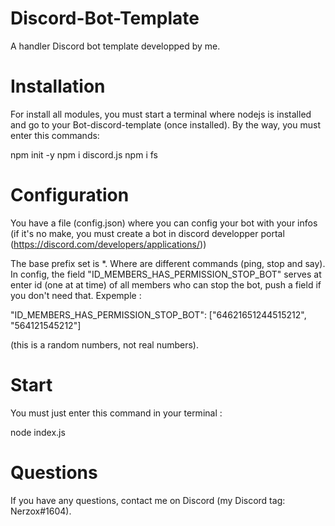 # Discord-Bot-Template

A handler Discord bot template developped by me.

# Installation

For install all modules, you must start a terminal where nodejs is installed and go to your Bot-discord-template (once installed). By the way, you must enter this commands: 

npm init -y
npm i discord.js
npm i fs

# Configuration

You have a file (config.json) where you can config your bot with your infos (if it's no make, you must create a bot in discord developper portal (https://discord.com/developers/applications/))

The base prefix set is *. Where are different commands (ping, stop and say). In config, the field "ID_MEMBERS_HAS_PERMISSION_STOP_BOT" serves at enter id (one at at time) of all members who can stop the bot, push a field if you don't need that. Expemple : 

"ID_MEMBERS_HAS_PERMISSION_STOP_BOT": ["64621651244515212", "564121545212"] 

(this is a random numbers, not real numbers).

# Start

You must just enter this command in your terminal : 

node index.js

# Questions

If you have any questions, contact me on Discord (my Discord tag: Nerzox#1604).
